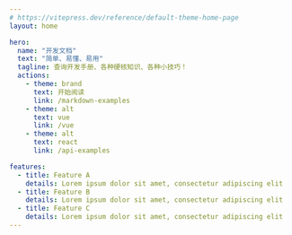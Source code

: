 ```yaml
---
# https://vitepress.dev/reference/default-theme-home-page
layout: home

hero:
  name: "开发文档"
  text: "简单、易懂、易用"
  tagline: 查询开发手册、各种硬核知识、各种小技巧！
  actions:
    - theme: brand
      text: 开始阅读
      link: /markdown-examples
    - theme: alt
      text: vue
      link: /vue
    - theme: alt
      text: react
      link: /api-examples

features:
  - title: Feature A
    details: Lorem ipsum dolor sit amet, consectetur adipiscing elit
  - title: Feature B
    details: Lorem ipsum dolor sit amet, consectetur adipiscing elit
  - title: Feature C
    details: Lorem ipsum dolor sit amet, consectetur adipiscing elit
---
```


